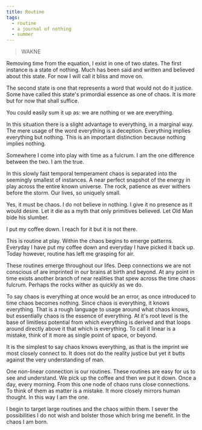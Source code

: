 ```yaml
---
title: Routine
tags:
  - routine
  - a journal of nothing
  - summer
---
```

> WAKNE

Removing time from the equation, I exist in one of two states. The first instance is a state of nothing. Much has been said and written and believed about this state. For now I will call it bliss and move on.

The second state is one that represents a word that would not do it justice. Some have called this state's primordial essence as one of chaos. It is more but for now that shall suffice.

You could easily sum it up as: we are nothing or we are everything.

In this situation there is a slight advantage to everything, in a marginal way. The mere usage of the word everything is a deception. Everything implies everything but nothing. This is an important distinction because nothing implies nothing.

Somewhere I come into play with time as a fulcrum. I am the one difference between the two. I am the true.

In this slowly fast temporal temperament chaos is separated into the seemingly smallest of instances. A near perfect snapshot of the energy in play across the entire known universe. The rock, patience as ever withers before the storm. Our lives, so uniquely small.

Yes, it must be chaos. I do not believe in nothing. I give it no presence as it would desire. Let it die as a myth that only primitives believed. Let Old Man bide his slumber.

I put my coffee down. I reach for it but it is not there.

This is routine at play. Within the chaos begins to emerge patterns. Everyday I have put my coffee down and everyday I have picked it back up. Today however, routine has left me grasping for air.

These routines emerge throughout our lifes. Deep connections we are not conscious of are imprinted in our brains at birth and beyond. At any point in time exists another branch of near realities that spew across the time chaos fulcrum. Perhaps the rocks wither as quickly as we do.

To say chaos is everything at once would be an error, as once introduced to time chaos becomes nothing. Since chaos is everything, it knows everything. That is a rough language to usage around what chaos knows, but essentially chaos is the essence of everything. At it's root level is the base of limitless potential from which everything is derived and that loops around directly above it that which is everything. To call it linear is a mistake, think of it more as single point of space, or beyond.

It is the simplest to say chaos knows everything, as that is the imprint we most closely connect to. It does not do the reality justice but yet it butts against the very understanding of man.

One non-linear connection is our routines. These routines are easy for us to see and understand. We pick up the coffee and then we put it down. Once a day, every morning. From this one node of chaos runs close connections. To think of them as matter is a mistake. It more closely mirrors human thought. In this way I am the one.

I begin to target large routines and the chaos within them. I sever the possibilities I do not wish and bolster those which bring me benefit. In the chaos I am born.
